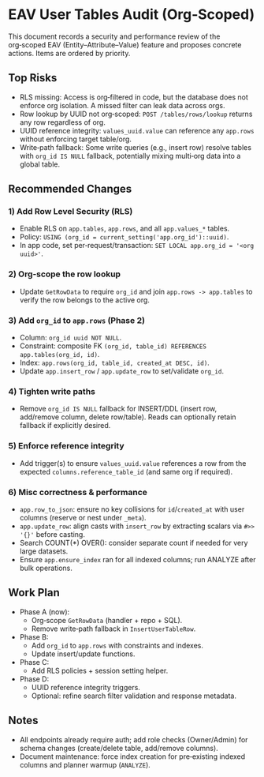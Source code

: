 # EAV User Tables Audit (Org‑Scoped)

This document records a security and performance review of the org‑scoped EAV (Entity–Attribute–Value) feature and proposes concrete actions. Items are ordered by priority.

## Top Risks
- RLS missing: Access is org‑filtered in code, but the database does not enforce org isolation. A missed filter can leak data across orgs.
- Row lookup by UUID not org‑scoped: `POST /tables/rows/lookup` returns any row regardless of org.
- UUID reference integrity: `values_uuid.value` can reference any `app.rows` without enforcing target table/org.
- Write‑path fallback: Some write queries (e.g., insert row) resolve tables with `org_id IS NULL` fallback, potentially mixing multi‑org data into a global table.

## Recommended Changes

### 1) Add Row Level Security (RLS)
- Enable RLS on `app.tables`, `app.rows`, and all `app.values_*` tables.
- Policy: `USING (org_id = current_setting('app.org_id')::uuid)`.
- In app code, set per‑request/transaction: `SET LOCAL app.org_id = '<org uuid>'`.

### 2) Org‑scope the row lookup
- Update `GetRowData` to require `org_id` and join `app.rows -> app.tables` to verify the row belongs to the active org.

### 3) Add `org_id` to `app.rows` (Phase 2)
- Column: `org_id uuid NOT NULL`.
- Constraint: composite FK `(org_id, table_id) REFERENCES app.tables(org_id, id)`.
- Index: `app.rows(org_id, table_id, created_at DESC, id)`.
- Update `app.insert_row` / `app.update_row` to set/validate `org_id`.

### 4) Tighten write paths
- Remove `org_id IS NULL` fallback for INSERT/DDL (insert row, add/remove column, delete row/table). Reads can optionally retain fallback if explicitly desired.

### 5) Enforce reference integrity
- Add trigger(s) to ensure `values_uuid.value` references a row from the expected `columns.reference_table_id` (and same org if required).

### 6) Misc correctness & performance
- `app.row_to_json`: ensure no key collisions for `id`/`created_at` with user columns (reserve or nest under `_meta`).
- `app.update_row`: align casts with `insert_row` by extracting scalars via `#>> '{}'` before casting.
- Search COUNT(*) OVER(): consider separate count if needed for very large datasets.
- Ensure `app.ensure_index` ran for all indexed columns; run ANALYZE after bulk operations.

## Work Plan
- Phase A (now):
  - Org‑scope `GetRowData` (handler + repo + SQL).
  - Remove write‑path fallback in `InsertUserTableRow`.
- Phase B:
  - Add `org_id` to `app.rows` with constraints and indexes.
  - Update insert/update functions.
- Phase C:
  - Add RLS policies + session setting helper.
- Phase D:
  - UUID reference integrity triggers.
  - Optional: refine search filter validation and response metadata.

## Notes
- All endpoints already require auth; add role checks (Owner/Admin) for schema changes (create/delete table, add/remove columns).
- Document maintenance: force index creation for pre‑existing indexed columns and planner warmup (`ANALYZE`).
